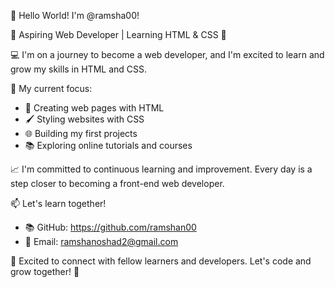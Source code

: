 👋 Hello World! I'm @ramsha00!

🌱 Aspiring Web Developer | Learning HTML & CSS 🚀

💻 I'm on a journey to become a web developer, and I'm excited to learn and grow my skills in HTML and CSS.

🔧 My current focus:
- 📝 Creating web pages with HTML
- 🖌️ Styling websites with CSS
- 🌐 Building my first projects
- 📚 Exploring online tutorials and courses

📈 I'm committed to continuous learning and improvement. Every day is a step closer to becoming a front-end web developer.

📫 Let's learn together!
- 📚 GitHub: https://github.com/ramshan00
- 📧 Email: ramshanoshad2@gmail.com


🚀 Excited to connect with fellow learners and developers. Let's code and grow together! 🌟

